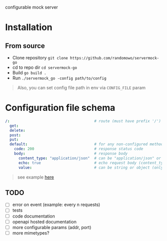 configurable mock server

# Installation
## From source
- Clone repository `git clone https://github.com/randomowo/servermock-go`
- cd to repo dir `cd servermock-go`
- Build `go build .`
- Run `./servermock_go -config path/to/config`

> Also, you can set config file path in env via `CONFIG_FILE` param

# Configuration file schema
```yaml
/:                                      # route (must have prefix '/')
  get:
  delete:
  post:
  put:
  default:                              # for any non-configured method
    code: 200                           # response status code
    body:                               # response body
      content_type: "application/json"  # can be "application/json" or "text/plain"
      echo: true                        # echo request body (content_type and value will be ignored)
      value:                            # can be string or object (only if application/json used)
```

> see example [here](./examples/config.yaml) 


## TODO
- [ ] error on event (example: every n requests)
- [ ] tests
- [ ] code documentation
- [ ] openapi hosted documentation
- [ ] more configurable params (addr, port)
- [ ] more mimetypes?
